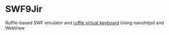 # SWF9Jir
Ruffle-based SWF emulator and [ruffle virtual keyboard](https://github.com/ed253/ruffle-virtual-keyboard/)
Using nanohttpd and WebView

